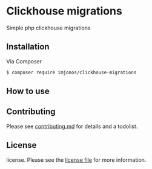 # Clickhouse migrations

Simple php clickhouse migrations

## Installation

Via Composer

``` bash
$ composer require imjonos/clickhouse-migrations
```

## How to use

## Contributing

Please see [contributing.md](contributing.md) for details and a todolist.

## License

license. Please see the [license file](license.md) for more information.
